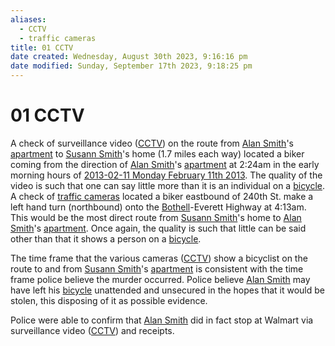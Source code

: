 ```yaml
---
aliases:
  - CCTV
  - traffic cameras
title: 01 CCTV
date created: Wednesday, August 30th 2023, 9:16:16 pm
date modified: Sunday, September 17th 2023, 9:18:25 pm
---
```


# 01 CCTV

A check of surveillance video ([CCTV](01%20CCTV.md)) on the route from [Alan Smith](01%20Alan%20Smith.md)'s [apartment](05%20Apartment.md) to [Susann Smith](01%20Susann%20Smith.md)'s home (1.7 miles each way) located a biker coming from the direction of [Alan Smith](01%20Alan%20Smith.md)'s [apartment](05%20Apartment.md) at 2:24am in the early morning hours of [2013-02-11 Monday February 11th 2013](2013-02-11%20Monday%20February%2011th%202013.md). The quality of the video is such that one can say little more than it is an individual on a [bicycle](01%20Bicycle.md). A check of [traffic cameras](01%20CCTV.md) located a biker eastbound of 240th St. make a left hand turn (northbound) onto the [Bothell](04%20Bothell.md)-Everett Highway at 4:13am. This would be the most direct route from [Susann Smith](01%20Susann%20Smith.md)'s home to [Alan Smith](01%20Alan%20Smith.md)'s [apartment](05%20Apartment.md). Once again, the quality is such that little can be said other than that it shows a person on a [bicycle](01%20Bicycle.md).

The time frame that the various cameras ([CCTV](01%20CCTV.md)) show a bicyclist on the route to and from [Susann Smith](01%20Susann%20Smith.md)'s [apartment](05%20Apartment.md) is consistent with the time frame police believe the murder occurred. Police believe [Alan Smith](01%20Alan%20Smith.md) may have left his [bicycle](01%20Bicycle.md) unattended and unsecured in the hopes that it would be stolen, this disposing of it as possible evidence.

Police were able to confirm that [Alan Smith](01%20Alan%20Smith.md) did in fact stop at Walmart via surveillance video ([CCTV](01%20CCTV.md)) and receipts.
